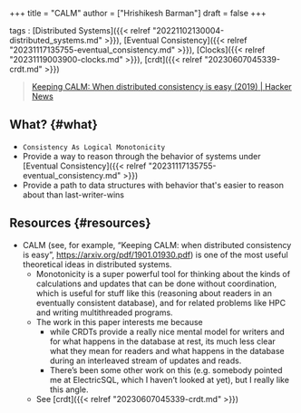 +++
title = "CALM"
author = ["Hrishikesh Barman"]
draft = false
+++

tags
: [Distributed Systems]({{< relref "20221102130004-distributed_systems.md" >}}), [Eventual Consistency]({{< relref "20231117135755-eventual_consistency.md" >}}), [Clocks]({{< relref "20231119003900-clocks.md" >}}), [crdt]({{< relref "20230607045339-crdt.md" >}})

> [Keeping CALM: When distributed consistency is easy (2019) | Hacker News](https://news.ycombinator.com/item?id=41432257)


## What? {#what}

-   `Consistency As Logical Monotonicity`
-   Provide a way to reason through the behavior of systems under [Eventual Consistency]({{< relref "20231117135755-eventual_consistency.md" >}})
-   Provide a path to data structures with behavior that's easier to reason about than last-writer-wins


## Resources {#resources}

-   CALM (see, for example, “Keeping CALM: when distributed consistency is easy”, <https://arxiv.org/pdf/1901.01930.pdf>) is one of the most useful theoretical ideas in distributed systems.
    -   Monotonicity is a super powerful tool for thinking about the kinds of calculations and updates that can be done without coordination, which is useful for stuff like this (reasoning about readers in an eventually consistent database), and for related problems like HPC and writing multithreaded programs.
    -   The work in this paper interests me because
        -   while CRDTs provide a really nice mental model for writers and for what happens in the database at rest, its much less clear what they mean for readers and what happens in the database during an interleaved stream of updates and reads.
        -   There’s been some other work on this (e.g. somebody pointed me at ElectricSQL, which I haven’t looked at yet), but I really like this angle.
    -   See [crdt]({{< relref "20230607045339-crdt.md" >}})
